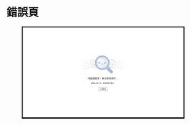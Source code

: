 # 錯誤頁

<figure><img src="../../../../.gitbook/assets/image (19).png" alt=""><figcaption></figcaption></figure>
